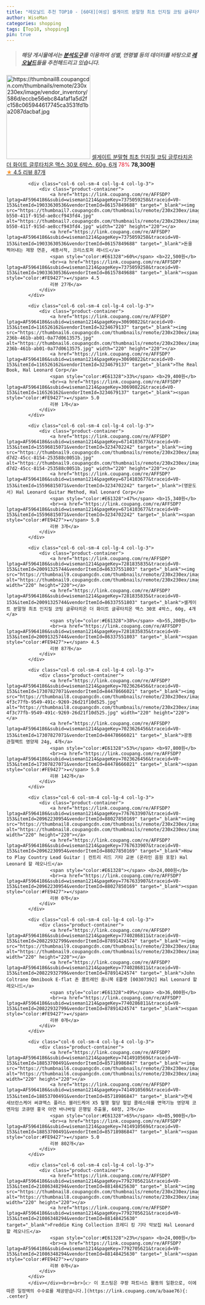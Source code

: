 ```yaml
---
title: "레오날드 추천 TOP10 - [60대][여성] 셀게이트 분말형 최초 인지질 코팅 글루타치온 더 화이트 글루타치온 맥스 30포 6박스, 60g, 6개"
author: WiseMan
categories: shopping
tags: [Top10, shopping]
pin: true
---
```


> ##### 해당 게시물에서는 [**분석도구**](https://itemscout.io/)를 이용하여 **성별**, **연령별** 등의 데이터를 바탕으로 [**레오날드**](https://link.coupang.com/a/baae76)들을 추천해드리고 있습니다.
<div class="container"><div class="row">
            <div class="col-6 col-sm-4 col-lg-4 col-lg-3">
                <div class="product-container">
                    <a href="https://link.coupang.com/re/AFFSDP?lptag=AF5964186&subid=wiseman1214&pageKey=7281835835&traceid=V0-153&itemId=19919954561&vendorItemId=85565112285" target="_blank"><img src="https://thumbnail8.coupangcdn.com/thumbnails/remote/230x230ex/image/vendor_inventory/586d/eccbe56ebc84afaf1a5d2fc158c065944617745ca3531fd1ba2087dacbaf.jpg" alt="https://thumbnail8.coupangcdn.com/thumbnails/remote/230x230ex/image/vendor_inventory/586d/eccbe56ebc84afaf1a5d2fc158c065944617745ca3531fd1ba2087dacbaf.jpg" width="220" height="220"></a>
                    <a href="https://link.coupang.com/re/AFFSDP?lptag=AF5964186&subid=wiseman1214&pageKey=7281835835&traceid=V0-153&itemId=19919954561&vendorItemId=85565112285" target="_blank">셀게이트 분말형 최초 인지질 코팅 글루타치온 더 화이트 글루타치온 맥스 30포 6박스, 60g, 6개</a>
                    <span style="color:#E61328">78%</span> <b>78,300원</b>
                    <br><a href="https://link.coupang.com/re/AFFSDP?lptag=AF5964186&subid=wiseman1214&pageKey=7281835835&traceid=V0-153&itemId=19919954561&vendorItemId=85565112285" target="_blank"><span style="color:#FE9427">★</span> 4.5
                    리뷰 87개</a>
                </div>
            </div>
            
            <div class="col-6 col-sm-4 col-lg-4 col-lg-3">
                <div class="product-container">
                    <a href="https://link.coupang.com/re/AFFSDP?lptag=AF5964186&subid=wiseman1214&pageKey=7375059258&traceid=V0-153&itemId=19033630536&vendorItemId=86157849688" target="_blank"><img src="https://thumbnail7.coupangcdn.com/thumbnails/remote/230x230ex/image/retail/images/2023/06/02/12/4/6fe1808b-b550-411f-915d-ae8ccf943fd4.jpg" alt="https://thumbnail7.coupangcdn.com/thumbnails/remote/230x230ex/image/retail/images/2023/06/02/12/4/6fe1808b-b550-411f-915d-ae8ccf943fd4.jpg" width="220" height="220"></a>
                    <a href="https://link.coupang.com/re/AFFSDP?lptag=AF5964186&subid=wiseman1214&pageKey=7375059258&traceid=V0-153&itemId=19033630536&vendorItemId=86157849688" target="_blank">돈을 찍어내는 제왕 연준, 세종서적, 크리스토퍼 레너드</a>
                    <span style="color:#E61328">60%</span> <b>22,500원</b>
                    <br><a href="https://link.coupang.com/re/AFFSDP?lptag=AF5964186&subid=wiseman1214&pageKey=7375059258&traceid=V0-153&itemId=19033630536&vendorItemId=86157849688" target="_blank"><span style="color:#FE9427">★</span> 4.5
                    리뷰 27개</a>
                </div>
            </div>
            
            <div class="col-6 col-sm-4 col-lg-4 col-lg-3">
                <div class="product-container">
                    <a href="https://link.coupang.com/re/AFFSDP?lptag=AF5964186&subid=wiseman1214&pageKey=30690822&traceid=V0-153&itemId=116526162&vendorItemId=3234679137" target="_blank"><img src="https://thumbnail6.coupangcdn.com/thumbnails/remote/230x230ex/image/vendor_inventory/images/2017/08/31/10/0/f631b71e-236b-461b-ab01-0a77d0613575.jpg" alt="https://thumbnail6.coupangcdn.com/thumbnails/remote/230x230ex/image/vendor_inventory/images/2017/08/31/10/0/f631b71e-236b-461b-ab01-0a77d0613575.jpg" width="220" height="220"></a>
                    <a href="https://link.coupang.com/re/AFFSDP?lptag=AF5964186&subid=wiseman1214&pageKey=30690822&traceid=V0-153&itemId=116526162&vendorItemId=3234679137" target="_blank">The Real Book, Hal Leonard Corp</a>
                    <span style="color:#E61328">33%</span> <b>29,400원</b>
                    <br><a href="https://link.coupang.com/re/AFFSDP?lptag=AF5964186&subid=wiseman1214&pageKey=30690822&traceid=V0-153&itemId=116526162&vendorItemId=3234679137" target="_blank"><span style="color:#FE9427">★</span> 5.0
                    리뷰 1개</a>
                </div>
            </div>
            
            <div class="col-6 col-sm-4 col-lg-4 col-lg-3">
                <div class="product-container">
                    <a href="https://link.coupang.com/re/AFFSDP?lptag=AF5964186&subid=wiseman1214&pageKey=6714103677&traceid=V0-153&itemId=15596815071&vendorItemId=3234702242" target="_blank"><img src="https://thumbnail9.coupangcdn.com/thumbnails/remote/230x230ex/image/vendor_inventory/images/2017/08/31/5/3/da40dce6-d7d2-45cc-8154-253588c0051b.jpg" alt="https://thumbnail9.coupangcdn.com/thumbnails/remote/230x230ex/image/vendor_inventory/images/2017/08/31/5/3/da40dce6-d7d2-45cc-8154-253588c0051b.jpg" width="220" height="220"></a>
                    <a href="https://link.coupang.com/re/AFFSDP?lptag=AF5964186&subid=wiseman1214&pageKey=6714103677&traceid=V0-153&itemId=15596815071&vendorItemId=3234702242" target="_blank">(영문도서) Hal Leonard Guitar Method, Hal Leonard Corp</a>
                    <span style="color:#E61328">47%</span> <b>15,340원</b>
                    <br><a href="https://link.coupang.com/re/AFFSDP?lptag=AF5964186&subid=wiseman1214&pageKey=6714103677&traceid=V0-153&itemId=15596815071&vendorItemId=3234702242" target="_blank"><span style="color:#FE9427">★</span> 5.0
                    리뷰 3개</a>
                </div>
            </div>
            
            <div class="col-6 col-sm-4 col-lg-4 col-lg-3">
                <div class="product-container">
                    <a href="https://link.coupang.com/re/AFFSDP?lptag=AF5964186&subid=wiseman1214&pageKey=7281835835&traceid=V0-153&itemId=20091325744&vendorItemId=86337551803" target="_blank"><img src="https://thumbnail9.coupangcdn.com/thumbnails/remote/230x230ex/image/vendor_inventory/d8cb/c1f1d02740fb3528fe93f8ca07a5a074cc39fbf21f4b9f5bb8afe3838a72.jpg" alt="https://thumbnail9.coupangcdn.com/thumbnails/remote/230x230ex/image/vendor_inventory/d8cb/c1f1d02740fb3528fe93f8ca07a5a074cc39fbf21f4b9f5bb8afe3838a72.jpg" width="220" height="220"></a>
                    <a href="https://link.coupang.com/re/AFFSDP?lptag=AF5964186&subid=wiseman1214&pageKey=7281835835&traceid=V0-153&itemId=20091325744&vendorItemId=86337551803" target="_blank">셀게이트 분말형 최초 인지질 코팅 글루타치온 더 화이트 글루타치온 맥스 30포 4박스, 60g, 4개</a>
                    <span style="color:#E61328">38%</span> <b>55,200원</b>
                    <br><a href="https://link.coupang.com/re/AFFSDP?lptag=AF5964186&subid=wiseman1214&pageKey=7281835835&traceid=V0-153&itemId=20091325744&vendorItemId=86337551803" target="_blank"><span style="color:#FE9427">★</span> 4.5
                    리뷰 87개</a>
                </div>
            </div>
            
            <div class="col-6 col-sm-4 col-lg-4 col-lg-3">
                <div class="product-container">
                    <a href="https://link.coupang.com/re/AFFSDP?lptag=AF5964186&subid=wiseman1214&pageKey=7023626456&traceid=V0-153&itemId=17307827071&vendorItemId=84478666021" target="_blank"><img src="https://thumbnail8.coupangcdn.com/thumbnails/remote/230x230ex/image/retail/images/102425397575724-4f3c77fb-9549-491c-9269-26d21f10d525.jpg" alt="https://thumbnail8.coupangcdn.com/thumbnails/remote/230x230ex/image/retail/images/102425397575724-4f3c77fb-9549-491c-9269-26d21f10d525.jpg" width="220" height="220"></a>
                    <a href="https://link.coupang.com/re/AFFSDP?lptag=AF5964186&subid=wiseman1214&pageKey=7023626456&traceid=V0-153&itemId=17307827071&vendorItemId=84478666021" target="_blank">광동 관절팩트 영양제 24g, 4개</a>
                    <span style="color:#E61328">53%</span> <b>97,800원</b>
                    <br><a href="https://link.coupang.com/re/AFFSDP?lptag=AF5964186&subid=wiseman1214&pageKey=7023626456&traceid=V0-153&itemId=17307827071&vendorItemId=84478666021" target="_blank"><span style="color:#FE9427">★</span> 5.0
                    리뷰 142개</a>
                </div>
            </div>
            
            <div class="col-6 col-sm-4 col-lg-4 col-lg-3">
                <div class="product-container">
                    <a href="https://link.coupang.com/re/AFFSDP?lptag=AF5964186&subid=wiseman1214&pageKey=7767633907&traceid=V0-153&itemId=20962230954&vendorItemId=88027850169" target="_blank"><img src="https://thumbnail8.coupangcdn.com/thumbnails/remote/230x230ex/image/vendor_inventory/22c3/6485fd79a8bb1257505f30902f1f0bd5b246cd0620f2dd47d3e30e27cf31.jpg" alt="https://thumbnail8.coupangcdn.com/thumbnails/remote/230x230ex/image/vendor_inventory/22c3/6485fd79a8bb1257505f30902f1f0bd5b246cd0620f2dd47d3e30e27cf31.jpg" width="220" height="220"></a>
                    <a href="https://link.coupang.com/re/AFFSDP?lptag=AF5964186&subid=wiseman1214&pageKey=7767633907&traceid=V0-153&itemId=20962230954&vendorItemId=88027850169" target="_blank">How to Play Country Lead Guitar | 컨트리 리드 기타 교본 (온라인 음원 포함) Hal Leonard 할 레오나드</a>
                    <span style="color:#E61328"></span> <b>24,000원</b>
                    <br><a href="https://link.coupang.com/re/AFFSDP?lptag=AF5964186&subid=wiseman1214&pageKey=7767633907&traceid=V0-153&itemId=20962230954&vendorItemId=88027850169" target="_blank"><span style="color:#FE9427">★</span> 
                    리뷰 0개</a>
                </div>
            </div>
            
            <div class="col-6 col-sm-4 col-lg-4 col-lg-3">
                <div class="product-container">
                    <a href="https://link.coupang.com/re/AFFSDP?lptag=AF5964186&subid=wiseman1214&pageKey=7740286811&traceid=V0-153&itemId=20822932799&vendorItemId=87891424574" target="_blank"><img src="https://thumbnail9.coupangcdn.com/thumbnails/remote/230x230ex/image/vendor_inventory/a2c8/5842853c0307d8c41370ab0f4fb742930cf2867d7a18857d41d5cb7dd4ab.jpg" alt="https://thumbnail9.coupangcdn.com/thumbnails/remote/230x230ex/image/vendor_inventory/a2c8/5842853c0307d8c41370ab0f4fb742930cf2867d7a18857d41d5cb7dd4ab.jpg" width="220" height="220"></a>
                    <a href="https://link.coupang.com/re/AFFSDP?lptag=AF5964186&subid=wiseman1214&pageKey=7740286811&traceid=V0-153&itemId=20822932799&vendorItemId=87891424574" target="_blank">John Coltrane Omnibook E-flat 존 콜트레인 옴니북 E플랫 [00307392] Hal Leonard 할 레오나드</a>
                    <span style="color:#E61328">49%</span> <b>36,000원</b>
                    <br><a href="https://link.coupang.com/re/AFFSDP?lptag=AF5964186&subid=wiseman1214&pageKey=7740286811&traceid=V0-153&itemId=20822932799&vendorItemId=87891424574" target="_blank"><span style="color:#FE9427">★</span> 
                    리뷰 0개</a>
                </div>
            </div>
            
            <div class="col-6 col-sm-4 col-lg-4 col-lg-3">
                <div class="product-container">
                    <a href="https://link.coupang.com/re/AFFSDP?lptag=AF5964186&subid=wiseman1214&pageKey=7414910569&traceid=V0-153&itemId=18853700491&vendorItemId=85718986847" target="_blank"><img src="https://thumbnail6.coupangcdn.com/thumbnails/remote/230x230ex/image/vendor_inventory/f3b8/46833d10b5135b7b52cb66b33df9b40dd3211720742c71d9eb952beae514.jpg" alt="https://thumbnail6.coupangcdn.com/thumbnails/remote/230x230ex/image/vendor_inventory/f3b8/46833d10b5135b7b52cb66b33df9b40dd3211720742c71d9eb952beae514.jpg" width="220" height="220"></a>
                    <a href="https://link.coupang.com/re/AFFSDP?lptag=AF5964186&subid=wiseman1214&pageKey=7414910569&traceid=V0-153&itemId=18853700491&vendorItemId=85718986847" target="_blank">연세 세브란스케어 써큐맥스 플러스 블러드케어 X5 혈행 혈당 혈압 콜레스테롤 면역기능 영양제 코엔자임 코큐텐 홍국 아연 바나바잎 은행잎 추출물, 60정, 2개</a>
                    <span style="color:#E61328">65%</span> <b>85,900원</b>
                    <br><a href="https://link.coupang.com/re/AFFSDP?lptag=AF5964186&subid=wiseman1214&pageKey=7414910569&traceid=V0-153&itemId=18853700491&vendorItemId=85718986847" target="_blank"><span style="color:#FE9427">★</span> 5.0
                    리뷰 802개</a>
                </div>
            </div>
            
            <div class="col-6 col-sm-4 col-lg-4 col-lg-3">
                <div class="product-container">
                    <a href="https://link.coupang.com/re/AFFSDP?lptag=AF5964186&subid=wiseman1214&pageKey=7792705621&traceid=V0-153&itemId=21086348294&vendorItemId=88148425630" target="_blank"><img src="https://thumbnail8.coupangcdn.com/thumbnails/remote/230x230ex/image/vendor_inventory/cdd2/6711b412cd117fada85da9d5abe76ca1e5763b0437d77582e2e468a653e0.jpg" alt="https://thumbnail8.coupangcdn.com/thumbnails/remote/230x230ex/image/vendor_inventory/cdd2/6711b412cd117fada85da9d5abe76ca1e5763b0437d77582e2e468a653e0.jpg" width="220" height="220"></a>
                    <a href="https://link.coupang.com/re/AFFSDP?lptag=AF5964186&subid=wiseman1214&pageKey=7792705621&traceid=V0-153&itemId=21086348294&vendorItemId=88148425630" target="_blank">Freddie King Collection 프레디 킹 기타 악보집 Hal Leonard 할 레오나드</a>
                    <span style="color:#E61328">23%</span> <b>24,000원</b>
                    <br><a href="https://link.coupang.com/re/AFFSDP?lptag=AF5964186&subid=wiseman1214&pageKey=7792705621&traceid=V0-153&itemId=21086348294&vendorItemId=88148425630" target="_blank"><span style="color:#FE9427">★</span> 
                    리뷰 0개</a>
                </div>
            </div>
            </div></div><br><br>[👉 이 포스팅은 쿠팡 파트너스 활동의 일환으로, 이에 따른 일정액의 수수료를 제공받습니다.](https://link.coupang.com/a/baae76){: .center}